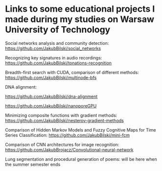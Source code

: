 # Links to some educational projects I made during my studies on Warsaw University of Technology

Social networks analysis and community detection:
https://github.com/JakubBilski/social_networks

Recognizing key signatures in audio recordings:
https://github.com/JakubBilski/tonations-recognition

Breadth-first search with CUDA, comparison of different methods:
https://github.com/JakubBilski/multinode-bfs

DNA alignment:

https://github.com/JakubBilski/dna-alignment

https://github.com/JakubBilski/nanoporeGPU

Minimizing composite functions with gradient methods:
https://github.com/JakubBilski/nesterov-gradient-methods

Comparison of Hidden Markov Models and Fuzzy Cognitive Maps for Time Series Classification:
https://github.com/JakubBilski/mini-fcm

Comparison of CNN architectures for image recognition:
https://github.com/JakubBrojacz/Convolutional-neural-network

Lung segmentation and procedural generation of poems:
will be here when the summer semester ends
